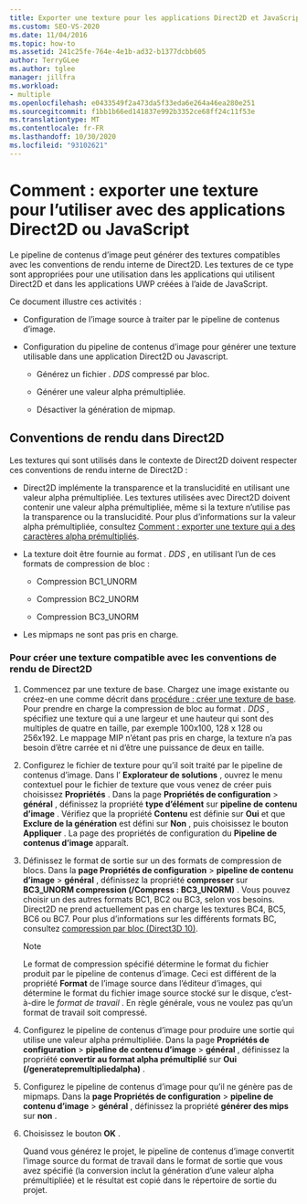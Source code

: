 ```yaml
---
title: Exporter une texture pour les applications Direct2D et JavaScript
ms.custom: SEO-VS-2020
ms.date: 11/04/2016
ms.topic: how-to
ms.assetid: 241c25fe-764e-4e1b-ad32-b1377dcbb605
author: TerryGLee
ms.author: tglee
manager: jillfra
ms.workload:
- multiple
ms.openlocfilehash: e0433549f2a473da5f33eda6e264a46ea280e251
ms.sourcegitcommit: f1bb1b66ed141837e992b3352ce68ff24c11f53e
ms.translationtype: MT
ms.contentlocale: fr-FR
ms.lasthandoff: 10/30/2020
ms.locfileid: "93102621"
---
```

# <a name="how-to-export-a-texture-for-use-with-direct2d-or-javascript-apps"></a>Comment : exporter une texture pour l’utiliser avec des applications Direct2D ou JavaScript

Le pipeline de contenus d’image peut générer des textures compatibles avec les conventions de rendu interne de Direct2D. Les textures de ce type sont appropriées pour une utilisation dans les applications qui utilisent Direct2D et dans les applications UWP créées à l’aide de JavaScript.

Ce document illustre ces activités :

- Configuration de l’image source à traiter par le pipeline de contenus d’image.

- Configuration du pipeline de contenus d’image pour générer une texture utilisable dans une application Direct2D ou Javascript.

  - Générez un fichier *. DDS* compressé par bloc.

  - Générer une valeur alpha prémultipliée.

  - Désactiver la génération de mipmap.

## <a name="rendering-conventions-in-direct2d"></a>Conventions de rendu dans Direct2D

Les textures qui sont utilisés dans le contexte de Direct2D doivent respecter ces conventions de rendu interne de Direct2D :

- Direct2D implémente la transparence et la translucidité en utilisant une valeur alpha prémultipliée. Les textures utilisées avec Direct2D doivent contenir une valeur alpha prémultipliée, même si la texture n’utilise pas la transparence ou la translucidité. Pour plus d’informations sur la valeur alpha prémultipliée, consultez [Comment : exporter une texture qui a des caractères alpha prémultipliés](../designers/how-to-export-a-texture-that-has-premultiplied-alpha.md).

- La texture doit être fournie au format *. DDS* , en utilisant l’un de ces formats de compression de bloc :

  - Compression BC1_UNORM

  - Compression BC2_UNORM

  - Compression BC3_UNORM

- Les mipmaps ne sont pas pris en charge.

### <a name="to-create-a-texture-thats-compatible-with-direct2d-rendering-conventions"></a>Pour créer une texture compatible avec les conventions de rendu de Direct2D

1. Commencez par une texture de base. Chargez une image existante ou créez-en une comme décrit dans [procédure : créer une texture de base](../designers/how-to-create-a-basic-texture.md). Pour prendre en charge la compression de bloc au format *. DDS* , spécifiez une texture qui a une largeur et une hauteur qui sont des multiples de quatre en taille, par exemple 100x100, 128 x 128 ou 256x192. Le mappage MIP n’étant pas pris en charge, la texture n’a pas besoin d’être carrée et ni d’être une puissance de deux en taille.

2. Configurez le fichier de texture pour qu’il soit traité par le pipeline de contenus d’image. Dans l’ **Explorateur de solutions** , ouvrez le menu contextuel pour le fichier de texture que vous venez de créer puis choisissez **Propriétés** . Dans la page **Propriétés de configuration**  >  **général** , définissez la propriété **type d’élément** sur **pipeline de contenu d’image** . Vérifiez que la propriété **Contenu** est définie sur **Oui** et que **Exclure de la génération** est défini sur **Non** , puis choisissez le bouton **Appliquer** . La page des propriétés de configuration du **Pipeline de contenus d’image** apparaît.

3. Définissez le format de sortie sur un des formats de compression de blocs. Dans la **page Propriétés de configuration**  >  **pipeline de contenu d’image**  >  **général** , définissez la propriété **compresser** sur **BC3_UNORM compression (/Compress : BC3_UNORM)** . Vous pouvez choisir un des autres formats BC1, BC2 ou BC3, selon vos besoins. Direct2D ne prend actuellement pas en charge les textures BC4, BC5, BC6 ou BC7. Pour plus d’informations sur les différents formats BC, consultez [compression par bloc (Direct3D 10)](/windows/desktop/direct3d10/d3d10-graphics-programming-guide-resources-block-compression).

   > [!NOTE]
   > Le format de compression spécifié détermine le format du fichier produit par le pipeline de contenus d’image. Ceci est différent de la propriété **Format** de l’image source dans l’éditeur d’images, qui détermine le format du fichier image source stocké sur le disque, c’est-à-dire le *format de travail* . En règle générale, vous ne voulez pas qu’un format de travail soit compressé.

4. Configurez le pipeline de contenus d’image pour produire une sortie qui utilise une valeur alpha prémultipliée. Dans la page **Propriétés de configuration**  >  **pipeline de contenu d’image**  >  **général** , définissez la propriété **convertir au format alpha prémultiplié** sur **Oui (/generatepremultipliedalpha)** .

5. Configurez le pipeline de contenus d’image pour qu’il ne génère pas de mipmaps. Dans la **page Propriétés de configuration**  >  **pipeline de contenu d’image**  >  **général** , définissez la propriété **générer des mips** sur **non** .

6. Choisissez le bouton **OK** .

   Quand vous générez le projet, le pipeline de contenus d’image convertit l’image source du format de travail dans le format de sortie que vous avez spécifié (la conversion inclut la génération d’une valeur alpha prémultipliée) et le résultat est copié dans le répertoire de sortie du projet.
